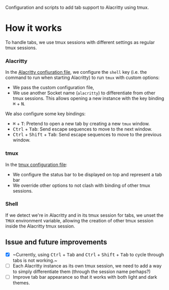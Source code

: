 Configuration and scripts to add tab support to Alacritty using tmux.

# How it works
To handle tabs, we use tmux sessions with different settings as regular tmux sessions.

### Alacritty
In the [Alacritty confiuration file](../config.yml), we configure the `shell` key (i.e. the command to run when starting Alacritty) to run `tmux` with custom options:
- We pass the custom configuration file,
- We use another Socket name (`alacritty`) to differentiate from other tmux sessions.
This allows opening a new instance with the key binding <kbd>⌘</kbd> + <kbd>N</kbd>.

We also configure some key bindings:
- <kbd>⌘</kbd> + <kbd>T</kbd>: Pretend to open a new tab by creating a new `tmux` window.
- <kbd>Ctrl</kbd> + <kbd>Tab</kbd>: Send escape sequences to move to the next window.
- <kbd>Ctrl</kbd> + <kbd>Shift</kbd> + <kbd>Tab</kbd>: Send escape sequences to move to the previous window.

### tmux
In the [tmux configuration file](./tmux-tabs.conf):
- We configure the status bar to be displayed on top and represent a tab bar
- We override other options to not clash with binding of other tmux sessions.

### Shell
If we detect we're in Alacritty and in its tmux session for tabs, we unset the `TMUX` environment variable, allowing the creation of other tmux session inside the Alacritty tmux session.

## Issue and future improvements
- [x] ~Currently, using <kbd>Ctrl</kbd> + <kbd>Tab</kbd> and <kbd>Ctrl</kbd> + <kbd>Shift</kbd> + <kbd>Tab</kbd> to cycle through tabs is not working.~
- [ ] Each Alacritty instance as its own tmux session, we need to add a way to simply differentiate them (through the session name perhaps?)
- [ ] Improve tab bar appearance so that it works with both light and dark themes.
